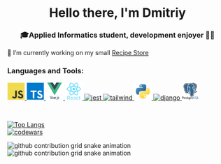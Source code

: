 ﻿<h1 align="center">Hello there, I'm Dmitriy</h1>

<h3 align="center">🎓Applied Informatics student, development enjoyer 👨‍💻</h3>

🔭 I’m currently working on my small [Recipe Store](https://github.com/DmitryRasov/RecipeStore)
<p align="left">
</p>

<h3 align="left">Languages and Tools:</h3>
<p align="left"> <a style='border: none' href="https://developer.mozilla.org/en-US/docs/Web/JavaScript" target="_blank" rel="noreferrer"> <img src="https://raw.githubusercontent.com/devicons/devicon/master/icons/javascript/javascript-original.svg" alt="javascript" width="40" height="40"/> </a> <a href="https://www.typescriptlang.org/" target="_blank" rel="noreferrer"> <img src="https://raw.githubusercontent.com/devicons/devicon/master/icons/typescript/typescript-original.svg" alt="typescript" width="40" height="40"/> </a> <a href="https://vuejs.org/" target="_blank" rel="noreferrer"> <img src="https://raw.githubusercontent.com/devicons/devicon/master/icons/vuejs/vuejs-original-wordmark.svg" alt="vuejs" width="40" height="40"/> </a> <a href="https://reactjs.org/" target="_blank" rel="noreferrer"> <img src="https://raw.githubusercontent.com/devicons/devicon/master/icons/react/react-original-wordmark.svg" alt="react" width="40" height="40"/> </a> <a href="https://jestjs.io" target="_blank" rel="noreferrer"> <img src="https://www.vectorlogo.zone/logos/jestjsio/jestjsio-icon.svg" alt="jest" width="40" height="40"/> </a> <a href="https://tailwindcss.com/" target="_blank" rel="noreferrer"> <img src="https://www.vectorlogo.zone/logos/tailwindcss/tailwindcss-icon.svg" alt="tailwind" width="40" height="40"/> </a> <a href="https://www.python.org" target="_blank" rel="noreferrer"> <img src="https://raw.githubusercontent.com/devicons/devicon/master/icons/python/python-original.svg" alt="python" width="40" height="40"/> </a> <a href="https://www.djangoproject.com/" target="_blank" rel="noreferrer"> <img src="https://cdn.worldvectorlogo.com/logos/django.svg" alt="django" width="40" height="40"/> </a> <a href="https://www.postgresql.org" target="_blank" rel="noreferrer"> <img src="https://raw.githubusercontent.com/devicons/devicon/master/icons/postgresql/postgresql-original-wordmark.svg" alt="postgresql" width="40" height="40"/> </a>  </p>

<br>

[![Top Langs](https://github-readme-stats.vercel.app/api/top-langs/?username=dmitryrasov&langs_count=8&theme=dracula&layout=compact)](https://github.com/anuraghazra/github-readme-stats)
<br>
[![codewars](https://www.codewars.com/users/DmitryRasov/badges/small)](https://www.codewars.com/users/DmitryRasov)

![github contribution grid snake animation](https://raw.githubusercontent.com/dmitryrasov/dmitryrasov/output/github-contribution-grid-snake-dark.svg#gh-dark-mode-only)![github contribution grid snake animation](https://raw.githubusercontent.com/dmitryrasov/dmitryrasov/output/github-contribution-grid-snake.svg#gh-light-mode-only)

